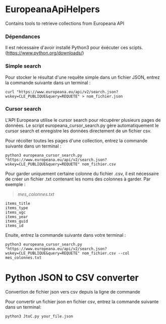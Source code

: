 # EuropeanaApiHelpers
Contains tools to retrieve collections from Europeana API


### Dépendances
Il est nécessaire d'avoir installé Python3 pour éxécuter ces scipts. (https://www.python.org/downloads/)


### Simple search
Pour stocker le résultat d'une requête simple dans un fichier JSON, entrez la commande suivante dans un terminal : 

```
curl "https://www.europeana.eu/api/v2/search.json?wskey=CLE_PUBLIQUE&query=REQUETE" > nom_fichier.json
```

### Cursor search
L'API Europeana utilise le cursor search pour récupérer plusieurs pages de données. Le script europeana_cursor_search.py gère automatiquement le cursor search et enregistre les données directement de un fichier csv.

Pour récolter toutes les pages d'une collection, entrez la commande suivante dans un terminal :

```
python3 europeana_cursor_search.py "https://www.europeana.eu/api/v2/search.json?wskey=CLE_PUBLIQUE&query=REQUETE" nom_fichier.csv
```

Pour garder uniquement certaine colonne du fichier .csv, il est nécessaire de créer un fichier .txt contenant les noms des colonnes à garder. Par exemple :
> *mes_colonnes.txt*
```
items_title
items_type
items_ugc
items_year
items_guid
items_id
```

Enuite, entrez la commande suivante dans votre terminal : 
```
python3 europeana_cursor_search.py "https://www.europeana.eu/api/v2/search.json?wskey=CLE_PUBLIQUE&query=REQUETE" nom_fichier.csv --col mes_colonnes.txt
```







# Python JSON to CSV converter
Convertion de fichier json vers csv depuis la ligne de commande 


Pour convertir un fichier json en fichier csv, entrez la commande suivante dans un terminal:

```
python3 JtoC.py your_file.json
```
